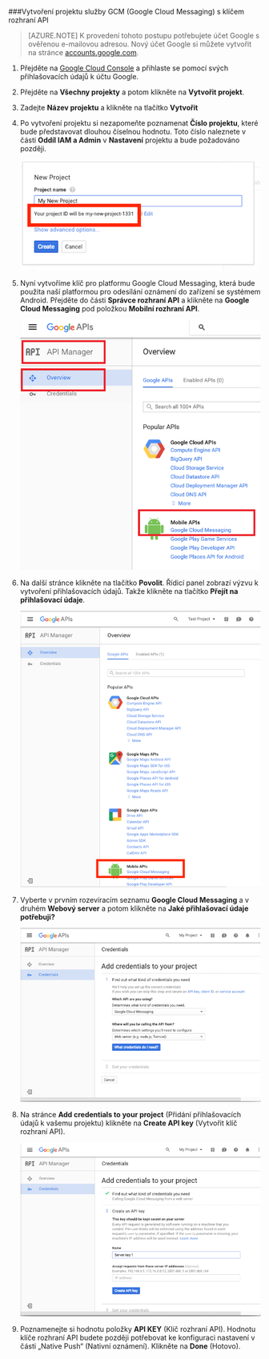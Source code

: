 
###Vytvoření projektu služby GCM (Google Cloud Messaging) s klíčem rozhraní API

>[AZURE.NOTE] K provedení tohoto postupu potřebujete účet Google s ověřenou e-mailovou adresou. Nový účet Google si můžete vytvořit na stránce <a href="http://go.microsoft.com/fwlink/p/?LinkId=268302" target="_blank">accounts.google.com</a>.

1. Přejděte na [Google Cloud Console](https://console.developers.google.com/project) a přihlaste se pomocí svých přihlašovacích údajů k účtu Google.

2. Přejděte na **Všechny projekty** a potom klikněte na **Vytvořit projekt**.

3. Zadejte **Název projektu** a klikněte na tlačítko **Vytvořit**

4. Po vytvoření projektu si nezapomeňte poznamenat **Číslo projektu**, které bude představovat dlouhou číselnou hodnotu. Toto číslo naleznete v části **Oddíl IAM a Admin** v **Nastavení** projektu a bude požadováno později. 
 
    ![](./media/mobile-engagement-enable-google-cloud-messaging/project-number.png)

5. Nyní vytvoříme klíč pro platformu Google Cloud Messaging, která bude použita naší platformou pro odesílání oznámení do zařízení se systémem Android. Přejděte do části **Správce rozhraní API** a klikněte na **Google Cloud Messaging** pod položkou **Mobilní rozhraní API**. 

    ![](./media/mobile-engagement-enable-google-cloud-messaging/gcm.png)

6. Na další stránce klikněte na tlačítko **Povolit**. Řídicí panel zobrazí výzvu k vytvoření přihlašovacích údajů. Takže klikněte na tlačítko **Přejít na přihlašovací údaje**. 

    ![](./media/mobile-engagement-enable-google-cloud-messaging/enable-GCM.png)

6. Vyberte v prvním rozevíracím seznamu **Google Cloud Messaging** a v druhém **Webový server** a potom klikněte na **Jaké přihlašovací údaje potřebuji?**

    ![](./media/mobile-engagement-enable-google-cloud-messaging/create-server-key.png)

7. Na stránce **Add credentials to your project** (Přidání přihlašovacích údajů k vašemu projektu) klikněte na **Create API key** (Vytvořit klíč rozhraní API).

    ![](./media/mobile-engagement-enable-google-cloud-messaging/create-server-key5.png)

8. Poznamenejte si hodnotu položky **API KEY** (Klíč rozhraní API). Hodnotu klíče rozhraní API budete později potřebovat ke konfiguraci nastavení v části „Native Push“ (Nativní oznámení). Klikněte na **Done** (Hotovo).



<!---HONumber=Aug16_HO4-->


